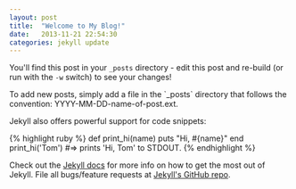 ```yaml
---
layout: post
title:  "Welcome to My Blog!"
date:   2013-11-21 22:54:30
categories: jekyll update
---
```


You'll find this post in your `_posts` directory - edit this post and re-build (or run with the `-w` switch) to see your changes!
<!--more-->To add new posts, simply add a file in the `_posts` directory that follows the convention: YYYY-MM-DD-name-of-post.ext.

Jekyll also offers powerful support for code snippets:

{% highlight ruby %}
def print_hi(name)
  puts "Hi, #{name}"
end
print_hi('Tom')
#=> prints 'Hi, Tom' to STDOUT.
{% endhighlight %}

Check out the [Jekyll docs][jekyll] for more info on how to get the most out of Jekyll. File all bugs/feature requests at [Jekyll's GitHub repo][jekyll-gh].

[jekyll-gh]: https://github.com/mojombo/jekyll
[jekyll]:    http://jekyllrb.com
